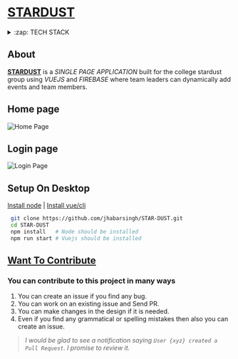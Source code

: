 # [STARDUST](https://angry-fermi-020fd7.netlify.com) 


<details>
  <summary>:zap: TECH STACK</summary>
  <br/>
  <div style="display:flex;justify-content:space-around">
    <img titlt="Vuejs" src="https://vuejs.org/images/logo.png" width="50px" height="50px"  style="margin-right:5px;"/>
    <img  title="Vuex" src="https://s3.amazonaws.com/coursetro/posts/144-full.png"  height="50px" style="margin-right:5px;"     />
    <img  title="Firebase" src="https://firebase.google.com/images/brand-guidelines/logo-vertical.png" width="50px" height="50px" style="margin-right:5px;"     />
    <img  title="Gsap" src="https://richcontentdesign.com/wp-content/uploads/2019/10/greensock@2x.png" height="50px"  style="margin-right:5px;"/>
    <img title="Bootstrap"  src="https://obscureproblemsandgotchas.com/wp-content/uploads/2018/06/bootstrap-stack-e1530246058846.png" height="50px"             style="margin-right:5px;"/> 
  </div>
</details>

## About
 [**STARDUST**](https://angry-fermi-020fd7.netlify.com)  is a *SINGLE PAGE APPLICATION* built for the  college stardust group using *VUEJS* and *FIREBASE* where team leaders can  dynamically add events and team members.


## Home page
![Home Page](https://github.com/jhabarsingh/STAR-DUST/blob/master/static/star.png?raw=true)


## Login page
![Login Page](https://github.com/jhabarsingh/STAR-DUST/blob/master/static/Selectionshot_2021-01-15_16:46:37.png?raw=true)

## Setup On Desktop
[Install node](https://nodejs.org/en/download/) |
[Install vue/cli](https://cli.vuejs.org/)
```bash
 git clone https://github.com/jhabarsingh/STAR-DUST.git
 cd STAR-DUST
 npm install   # Node should be installed
 npm run start # Vuejs should be installed
```
## [Want To Contribute](https://medium.com/mindsdb/contributing-to-an-open-source-project-how-to-get-started-6ba812301738)
### You can contribute to this project in many ways
 1. You can create an issue if you find any bug.
 2. You can work on an existing issue and Send PR.
 3. You can make changes in the design if it is needed.
 4. Even if you find any grammatical or spelling mistakes then also you can create an issue.

> *I would be glad to see a notification saying `User {xyz} created a Pull Request`.
I promise to review it.*
